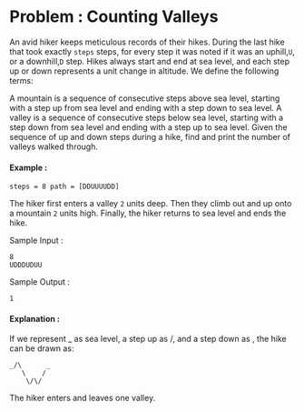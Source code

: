 # Problem : Counting Valleys

An avid hiker keeps meticulous records of their hikes. During the last hike that took exactly ```steps``` steps, for every step it was noted if it was an uphill,```U```, or a downhill,```D``` step. Hikes always start and end at sea level, and each step up or down represents a  unit change in altitude. We define the following terms:

A mountain is a sequence of consecutive steps above sea level, starting with a step up from sea level and ending with a step down to sea level.
A valley is a sequence of consecutive steps below sea level, starting with a step down from sea level and ending with a step up to sea level.
Given the sequence of up and down steps during a hike, find and print the number of valleys walked through.

#### Example :

```steps = 8 path = [DDUUUUDD]```

The hiker first enters a valley ```2``` units deep. Then they climb out and up onto a mountain ```2``` units high. Finally, the hiker returns to sea level and ends the hike.

Sample Input :

    8
    UDDDUDUU

Sample Output :
    
    1

#### Explanation :

If we represent _ as sea level, a step up as /, and a step down as \, the hike can be drawn as:

    _/\      _
       \    /
        \/\/

The hiker enters and leaves one valley.